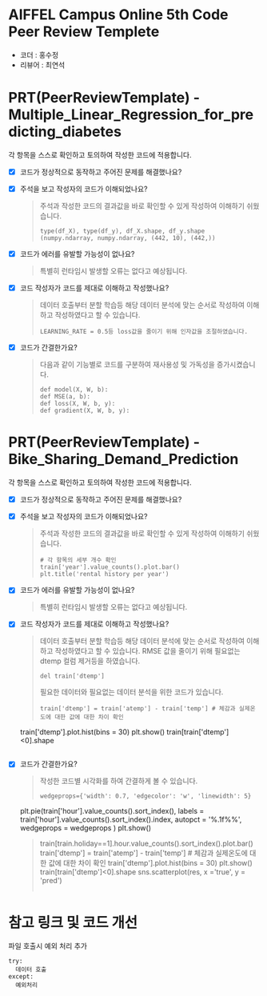 # AIFFEL Campus Online 5th Code Peer Review Templete
- 코더 : 홍수정
- 리뷰어 : 최연석


# PRT(PeerReviewTemplate) - Multiple_Linear_Regression_for_predicting_diabetes
각 항목을 스스로 확인하고 토의하여 작성한 코드에 적용합니다.

- [X] 코드가 정상적으로 동작하고 주어진 문제를 해결했나요?
  
- [X] 주석을 보고 작성자의 코드가 이해되었나요?
  > 주석과 작성한 코드의 결과값을 바로 확인할 수 있게 작성하여 이해하기 쉬웠습니다.
  > ```
  > type(df_X), type(df_y), df_X.shape, df_y.shape
  > (numpy.ndarray, numpy.ndarray, (442, 10), (442,))
  > ```
- [X] 코드가 에러를 유발할 가능성이 없나요?
  > 특별히 런타임시 발생할 오류는 없다고 예상됩니다.
- [X] 코드 작성자가 코드를 제대로 이해하고 작성했나요?
  > 데이터 호출부터 분할 학습등 해당 데이터 분석에 맞는 순서로 작성하여 이해하고 작성하였다고 할 수 있습니다.
  > 
  > ```
  > LEARNING_RATE = 0.5등 loss값을 줄이기 위해 인자값을 조절하였습니다.
  > ```
- [X] 코드가 간결한가요?
  > 다음과 같이 기능별로 코드를 구분하여 재사용성 및 가독성을 증가시켰습니다.
  > ```
  > def model(X, W, b):
  > def MSE(a, b):
  > def loss(X, W, b, y):
  > def gradient(X, W, b, y):
  > ```


# PRT(PeerReviewTemplate) - Bike_Sharing_Demand_Prediction
각 항목을 스스로 확인하고 토의하여 작성한 코드에 적용합니다.

- [X] 코드가 정상적으로 동작하고 주어진 문제를 해결했나요?
  
- [X] 주석을 보고 작성자의 코드가 이해되었나요?
  > 주석과 작성한 코드의 결과값을 바로 확인할 수 있게 작성하여 이해하기 쉬웠습니다.
  > ```
  > # 각 항목의 세부 개수 확인
  > train['year'].value_counts().plot.bar()
  > plt.title('rental history per year')
  > ```
- [X] 코드가 에러를 유발할 가능성이 없나요?
  > 특별히 런타임시 발생할 오류는 없다고 예상됩니다.
- [X] 코드 작성자가 코드를 제대로 이해하고 작성했나요?
  > 데이터 호출부터 분할 학습등 해당 데이터 분석에 맞는 순서로 작성하여 이해하고 작성하였다고 할 수 있습니다.
  > RMSE 값을 줄이기 위해 필요없는 dtemp 컬럼 제거등을 하였습니다.
  > ```
  > del train['dtemp']
  > ```
  > 필요한 데이터와 필요없는 데이터 분석을 위한 코드가 있습니다.
  > ```
  > train['dtemp'] = train['atemp'] - train['temp'] # 체감과 실제온도에 대한 값에 대한 차이 확인
    train['dtemp'].plot.hist(bins = 30)
    plt.show()
    train[train['dtemp']<0].shape
    ```
- [X] 코드가 간결한가요?
  > 작성한 코드별 시각화를 하여 간결하게 볼 수 있습니다.
  > ```
  > wedgeprops={'width': 0.7, 'edgecolor': 'w', 'linewidth': 5}
    plt.pie(train['hour'].value_counts().sort_index(), labels = train['hour'].value_counts().sort_index().index,
            autopct = '%.1f%%',
            wedgeprops = wedgeprops )
    plt.show()  
  > train[train.holiday==1].hour.value_counts().sort_index().plot.bar()
  > train['dtemp'] = train['atemp'] - train['temp'] # 체감과 실제온도에 대한 값에 대한 차이 확인
    train['dtemp'].plot.hist(bins = 30)
    plt.show()
    train[train['dtemp']<0].shape
  > sns.scatterplot(res, x ='true', y = 'pred')
  > ```


# 참고 링크 및 코드 개선
파일 호출시 예외 처리 추가
```
try: 
  데이터 호출
except:
  예외처리
```
